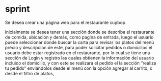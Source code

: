 # sprint
Se desea crear una página web para el restaurante cupbop.

inicialmente se desea tener una sección donde se describa el restaurante de comida, ubicación y demás, como pagina de entrada, luego el usuario puede seleccionar donde buscar la carta para revisar los platos del menú precio y descripción de este, para poder solicitar pedidos o domicilios el usuario debe estar registrado en el restaurante, por lo cual se tiene una sección de Login y registro  las cuales obtienen la información del usuario incluido el domicilio, y con este se realizara el pedido el la sección “realiza tu pedido” enviándolos desde el menú con la opción agregar al carrito, o desde el filtro de platos, 
